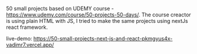 50 small projects based on UDEMY course - https://www.udemy.com/course/50-projects-50-days/.
The course creactor is using plain HTML with JS, I tried to make the same projects using nextJs react framework.

live-demo: https://50-small-projects-next-js-and-react-pkmgyus4x-vadimr7.vercel.app/
